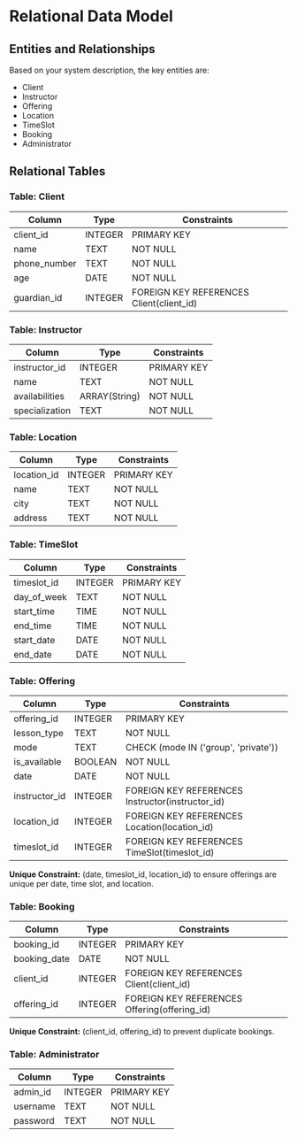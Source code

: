 
# Relational Data Model

## Entities and Relationships
Based on your system description, the key entities are:

- Client
- Instructor
- Offering
- Location
- TimeSlot
- Booking
- Administrator

## Relational Tables

### Table: Client

| Column       | Type     | Constraints                                  |
|--------------|----------|----------------------------------------------|
| client_id    | INTEGER  | PRIMARY KEY                                  |
| name         | TEXT     | NOT NULL                                     |
| phone_number | TEXT     | NOT NULL                                     |
| age          | DATE     | NOT NULL                                     |
| guardian_id  | INTEGER  | FOREIGN KEY REFERENCES Client(client_id)     |

### Table: Instructor

| Column         | Type          | Constraints         |
|----------------|---------------|---------------------|
| instructor_id  | INTEGER       | PRIMARY KEY         |
| name           | TEXT          | NOT NULL            |
| availabilities | ARRAY(String) | NOT NULL            |
| specialization | TEXT          | NOT NULL            |

### Table: Location

| Column         | Type     | Constraints      |
|----------------|----------|------------------|
| location_id    | INTEGER  | PRIMARY KEY      |
| name           | TEXT     | NOT NULL         |
| city           | TEXT     | NOT NULL         |
| address        | TEXT     | NOT NULL         |

### Table: TimeSlot

| Column      | Type     | Constraints      |
|-------------|----------|------------------|
| timeslot_id | INTEGER  | PRIMARY KEY      |
| day_of_week | TEXT     | NOT NULL         |
| start_time  | TIME     | NOT NULL         |
| end_time    | TIME     | NOT NULL         |
| start_date  | DATE     | NOT NULL         |
| end_date    | DATE     | NOT NULL         |

### Table: Offering

| Column         | Type     | Constraints                                   |
|----------------|----------|-----------------------------------------------|
| offering_id    | INTEGER  | PRIMARY KEY                                   |
| lesson_type    | TEXT     | NOT NULL                                      |
| mode           | TEXT     | CHECK (mode IN ('group', 'private'))          |
| is_available   | BOOLEAN  | NOT NULL                                      |
| date           | DATE     | NOT NULL                                      |
| instructor_id  | INTEGER  | FOREIGN KEY REFERENCES Instructor(instructor_id) |
| location_id    | INTEGER  | FOREIGN KEY REFERENCES Location(location_id)     |
| timeslot_id    | INTEGER  | FOREIGN KEY REFERENCES TimeSlot(timeslot_id)     |

**Unique Constraint:** (date, timeslot_id, location_id) to ensure offerings are unique per date, time slot, and location.

### Table: Booking

| Column         | Type     | Constraints                                 |
|----------------|----------|---------------------------------------------|
| booking_id     | INTEGER  | PRIMARY KEY                                 |
| booking_date   | DATE     | NOT NULL                                    |
| client_id      | INTEGER  | FOREIGN KEY REFERENCES Client(client_id)    |
| offering_id    | INTEGER  | FOREIGN KEY REFERENCES Offering(offering_id)|

**Unique Constraint:** (client_id, offering_id) to prevent duplicate bookings.

### Table: Administrator

| Column         | Type     | Constraints     |
|----------------|----------|-----------------|
| admin_id       | INTEGER  | PRIMARY KEY     |
| username       | TEXT     | NOT NULL        |
| password       | TEXT     | NOT NULL        |
